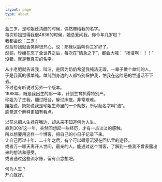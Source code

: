 ```yaml
---
layout: page
type: about
---
```


蓝三岁，是珍姐还清醒的时候，偶然赠给我的名字。  
每次珍姐觉得我很4836的时候，她总爱问我，你今年几岁啦？  
我都会说：三岁！  
然后珍姐就会笑得很开心，说：那我以后叫你三岁好了。  
然鹅，珍姐在忘了全世界之后，每次在“情急之下”，都会大喊：
“扬洁啊！！！”  
没错，就是我真实的名字。  

从小老肥就告诉我，叫洁，是因为奶奶希望我纯洁无瑕，一辈子做个单纯的人。  
于是我真的很单纯。单纯到身边的人都特别保护我，怕我在这险恶的世道活不下去。  
不过也有听说过另外一个版本。  
1988年，既是我出生的那一年，计划生育抓得特别严。  
珍姐为了生我，翻过阳台，躲过床底，非常艰难。  
姐姐说，奶奶说我是珍姐生命里的一个劫数，所以起名字叫“洁”。  
感觉这个解释更加有看点。  

以前总把人生挂在嘴边，却从来不知道何为人生。  
直到30岁这一年，突然回想起一些经历，才有一点淡淡的感触。  
所以想要用这样一个博客，把自己的小日子记录下来。  
让自己再过十年、二十年之后，有个可以肆意沉浸在回忆里的途径。  
或者万一哪天离开人世间，最亲的人，能通过这个博客，了解到一些我不曾表露出来的想法和感受，  
或者通过这些流水账，留有点念想吧。  

何为人生？  
开心就好。  